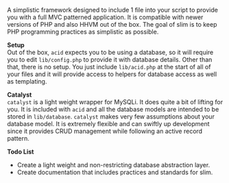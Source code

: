 A simplistic framework designed to include 1 file into your script to provide you with a full MVC patterned application. It is compatible with newer versions of PHP and also HHVM out of the box. The goal of slim is to keep PHP programming practices as simplistic as possible.  
  
__Setup__  
Out of the box, `acid` expects  you to be using a database, so it will require you to edit `lib/config.php` to provide it with database details. Other than that, there is no setup. You just include `lib/acid.php` at the start of all of your files and it will provide access to helpers for database access as well as templating.  
  
__Catalyst__  
`catalyst` is a light weight wrapper for MySQLi. It does quite a bit of lifting for you. It is included with `acid` and all the database models are intended to be stored in `lib/database`. `catalyst` makes very few assumptions about your database model. It is extremely flexible and can swiftly up development since it provides CRUD management while following an active record pattern.  
  
__Todo List__  
* Create a light weight and non-restricting database abstraction layer.
* Create documentation that includes practices and standards for slim.
